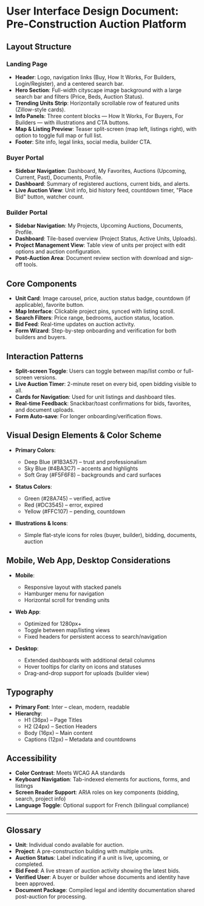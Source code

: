 
# User Interface Design Document: Pre-Construction Auction Platform

## Layout Structure

### Landing Page
- **Header**: Logo, navigation links (Buy, How It Works, For Builders, Login/Register), and a centered search bar.
- **Hero Section**: Full-width cityscape image background with a large search bar and filters (Price, Beds, Auction Status).
- **Trending Units Strip**: Horizontally scrollable row of featured units (Zillow-style cards).
- **Info Panels**: Three content blocks — How It Works, For Buyers, For Builders — with illustrations and CTA buttons.
- **Map & Listing Preview**: Teaser split-screen (map left, listings right), with option to toggle full map or full list.
- **Footer**: Site info, legal links, social media, builder CTA.

### Buyer Portal
- **Sidebar Navigation**: Dashboard, My Favorites, Auctions (Upcoming, Current, Past), Documents, Profile.
- **Dashboard**: Summary of registered auctions, current bids, and alerts.
- **Live Auction View**: Unit info, bid history feed, countdown timer, "Place Bid" button, watcher count.

### Builder Portal
- **Sidebar Navigation**: My Projects, Upcoming Auctions, Documents, Profile.
- **Dashboard**: Tile-based overview (Project Status, Active Units, Uploads).
- **Project Management View**: Table view of units per project with edit options and auction configuration.
- **Post-Auction Area**: Document review section with download and sign-off tools.

## Core Components

- **Unit Card**: Image carousel, price, auction status badge, countdown (if applicable), favorite button.
- **Map Interface**: Clickable project pins, synced with listing scroll.
- **Search Filters**: Price range, bedrooms, auction status, location.
- **Bid Feed**: Real-time updates on auction activity.
- **Form Wizard**: Step-by-step onboarding and verification for both builders and buyers.

## Interaction Patterns

- **Split-screen Toggle**: Users can toggle between map/list combo or full-screen versions.
- **Live Auction Timer**: 2-minute reset on every bid, open bidding visible to all.
- **Cards for Navigation**: Used for unit listings and dashboard tiles.
- **Real-time Feedback**: Snackbar/toast confirmations for bids, favorites, and document uploads.
- **Form Auto-save**: For longer onboarding/verification flows.

## Visual Design Elements & Color Scheme

- **Primary Colors**:
  - Deep Blue (#1B3A57) – trust and professionalism
  - Sky Blue (#4BA3C7) – accents and highlights
  - Soft Gray (#F5F6F8) – backgrounds and card surfaces

- **Status Colors**:
  - Green (#28A745) – verified, active
  - Red (#DC3545) – error, expired
  - Yellow (#FFC107) – pending, countdown

- **Illustrations & Icons**:
  - Simple flat-style icons for roles (buyer, builder), bidding, documents, auction

## Mobile, Web App, Desktop Considerations

- **Mobile**:
  - Responsive layout with stacked panels
  - Hamburger menu for navigation
  - Horizontal scroll for trending units

- **Web App**:
  - Optimized for 1280px+
  - Toggle between map/listing views
  - Fixed headers for persistent access to search/navigation

- **Desktop**:
  - Extended dashboards with additional detail columns
  - Hover tooltips for clarity on icons and statuses
  - Drag-and-drop support for uploads (builder view)

## Typography

- **Primary Font**: Inter – clean, modern, readable
- **Hierarchy**:
  - H1 (36px) – Page Titles
  - H2 (24px) – Section Headers
  - Body (16px) – Main content
  - Captions (12px) – Metadata and countdowns

## Accessibility

- **Color Contrast**: Meets WCAG AA standards
- **Keyboard Navigation**: Tab-indexed elements for auctions, forms, and listings
- **Screen Reader Support**: ARIA roles on key components (bidding, search, project info)
- **Language Toggle**: Optional support for French (bilingual compliance)

---

## Glossary

- **Unit**: Individual condo available for auction.
- **Project**: A pre-construction building with multiple units.
- **Auction Status**: Label indicating if a unit is live, upcoming, or completed.
- **Bid Feed**: A live stream of auction activity showing the latest bids.
- **Verified User**: A buyer or builder whose documents and identity have been approved.
- **Document Package**: Compiled legal and identity documentation shared post-auction for processing.

